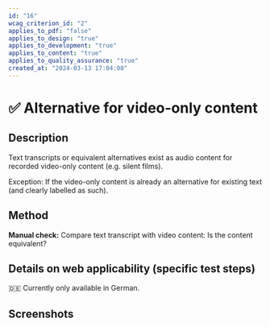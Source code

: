```yaml
---
id: "16"
wcag_criterion_id: "2"
applies_to_pdf: "false"
applies_to_design: "true"
applies_to_development: "true"
applies_to_content: "true"
applies_to_quality_assurance: "true"
created_at: "2024-03-13 17:04:08"
---
```


# ✅ Alternative for video-only content

## Description

Text transcripts or equivalent alternatives exist as audio content for recorded video-only content (e.g. silent films).

Exception: If the video-only content is already an alternative for existing text (and clearly labelled as such).

## Method

**Manual check:** Compare text transcript with video content: Is the content equivalent?

## Details on web applicability (specific test steps)

🇩🇪 Currently only available in German.

## Screenshots

